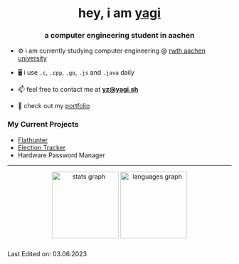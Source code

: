 <h1 align="center">hey, i am <a href="https://yagi.sh" target="blank">yagi</a></h1>
<h3 align="center">a computer engineering student in aachen</h3>

- ⚙️ i am currently studying computer engineering @ <a href="https://rwth-aachen.de" target="blank">rwth aachen university</a>

- 🖥️ i use `.c`, `.cpp`, `.go`, `.js` and `.java` daily

- 📫 feel free to contact me at **yz@yagi.sh**

- 📄 check out my <a href="https://yagizalp.dev" target="blank">portfolio</a>



### My Current Projects

- [Flathunter](https://github.com/yzaimoglu/flathunter)
- [Election Tracker](https://github.com/yzaimoglu/election)
- Hardware Password Manager

---

<div align="center">
  <img src="https://github-readme-stats.vercel.app/api?username=yzaimoglu&hide_title=false&hide_rank=false&show_icons=true&include_all_commits=true&count_private=true&disable_animations=false&theme=tokyonight&locale=en&hide_border=false&order=1" height="150" alt="stats graph"  />
  <img src="https://github-readme-stats.vercel.app/api/top-langs?username=yzaimoglu&locale=en&hide_title=false&layout=compact&card_width=320&langs_count=5&theme=tokyonight&hide_border=false&order=2" height="150" alt="languages graph"  />
</div>

###

Last Edited on: 03.06.2023
